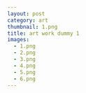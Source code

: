 ```yaml
---
layout: post
category: art
thumbnail: 1.png
title: art work dummy 1
images:
  - 1.png
  - 2.png
  - 3.png
  - 4.png
  - 5.png
  - 6.png
---
```

